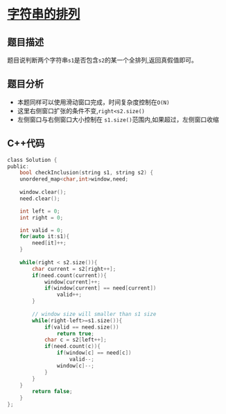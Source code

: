 # [字符串的排列](https://leetcode-cn.com/problems/permutation-in-string/)
## 题目描述
题目说判断两个字符串`s1`是否包含`s2`的某一个全排列,返回真假值即可。

## 题目分析
* 本题同样可以使用滑动窗口完成，时间复杂度控制在`O(N)`
* 这里右侧窗口扩张的条件不变,`right<s2.size()`
* 左侧窗口与右侧窗口大小控制在 `s1.size()`范围内,如果超过，左侧窗口收缩

## C++代码
```C
class Solution {
public:
    bool checkInclusion(string s1, string s2) {
    unordered_map<char,int>window,need;
   
    window.clear();
    need.clear();

    int left = 0;
    int right = 0;

    int valid = 0;
    for(auto it:s1){
        need[it]++;
    }
    
    while(right < s2.size()){
        char current = s2[right++];
        if(need.count(current)){
            window[current]++;
            if(window[current] == need[current])
                valid++;
        }
        
        // window size will smaller than s1 size
        while(right-left>=s1.size()){
            if(valid == need.size())
                return true;
            char c = s2[left++];
            if(need.count(c)){
                if(window[c] == need[c])
                    valid--;
                window[c]--;
            }
        }
    }
        return false;
    }
};
```
